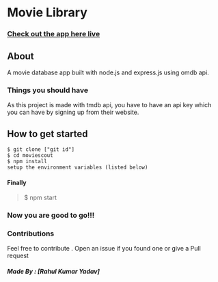 # Movie Library

### [Check out the app here live](https://mirage-juvenile-morning.glitch.me/)

## About

A movie database app built with node.js and express.js using omdb api.

### Things you should have

As this project is made with tmdb api, you have to have an api key which you can have by signing up from their website.

## How to get started

```
$ git clone ["git id"]
$ cd moviescout
$ npm install
setup the environment variables (listed below)

```


#### Finally

> $ npm start

### Now you are good to go!!!

### Contributions

Feel free to contribute . Open an issue if you found one or give a Pull request

##### Made By : [Rahul Kumar Yadav]
